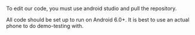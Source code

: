To edit our code, you must use android studio and pull the repository. 

All code should be set up to run on Android 6.0+. It is best to use an actual phone to do demo-testing with.

